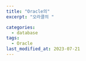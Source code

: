```yaml
---
title: "Oracle의"
excerpt: "오라클의 "

categories:
  - database
tags:
  - Oracle
last_modified_at: 2023-07-21
---
```


